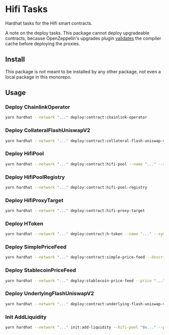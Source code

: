 # Hifi Tasks

Hardhat tasks for the Hifi smart contracts.

A note on the deploy tasks. This package cannot deploy upgradeable contracts, because OpenZeppelin's upgrades plugin
[validates](https://github.com/OpenZeppelin/openzeppelin-upgrades/issues/402) the compiler cache before deploying the
proxies.

## Install

This package is not meant to be installed by any other package, not even a local package in this monorepo.

## Usage

### Deploy ChainlinkOperator

```sh
yarn hardhat --network "..." deploy:contract:chainlink-operator
```

### Deploy CollateralFlashUniswapV2

```sh
yarn hardhat --network "..." deploy:contract:collateral-flash-uniswap-v2 --balance-sheet "0x..." --uni-v2-factory "0x..." --uni-v2-pair-init-code-hash "0x..."
```

### Deploy HifiPool

```sh
yarn hardhat --network "..." deploy:contract:hifi-pool --name "..." --symbol "..." --h-token "0x..." --hifi-pool-registry "0x..."
```

### Deploy HifiPoolRegistry

```sh
yarn hardhat --network "..." deploy:contract:hifi-pool-registry
```

### Deploy HifiProxyTarget

```sh
yarn hardhat --network "..." deploy:contract:hifi-proxy-target
```

### Deploy HToken

```sh
yarn hardhat --network "..." deploy:contract:h-token --name "..." --symbol "..." --maturity "..." --balance-sheet "0x..." ---underlying "0x..."
```

### Deploy SimplePriceFeed

```sh
yarn hardhat --network "..." deploy:contract:simple-price-feed --description "..."
```

### Deploy StablecoinPriceFeed

```sh
yarn hardhat --network "..." deploy:stablecoin-price-feed --price "..." --description "..."
```

### Deploy UnderlyingFlashUniswapV2

```sh
yarn hardhat --network "..." deploy:contract:underlying-flash-uniswap-v2 --balance-sheet "0x..." --uni-v2-factory "0x..." --uni-v2-pair-init-code-hash "0x..."
```

### Init AddLiquidity

```sh
yarn hardhat --network "..." init:add-liquidity --hifi-pool "0x..." --pool-underlying-amount "..." --supply-underlying-amount "..."
```
